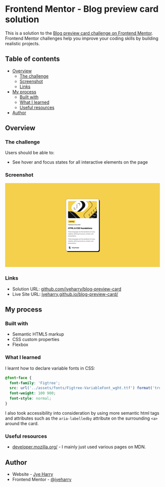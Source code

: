 # Frontend Mentor - Blog preview card solution

This is a solution to the [Blog preview card challenge on Frontend Mentor](https://www.frontendmentor.io/challenges/blog-preview-card-ckPaj01IcS). Frontend Mentor challenges help you improve your coding skills by building realistic projects. 

## Table of contents

- [Overview](#overview)
  - [The challenge](#the-challenge)
  - [Screenshot](#screenshot)
  - [Links](#links)
- [My process](#my-process)
  - [Built with](#built-with)
  - [What I learned](#what-i-learned)
  - [Useful resources](#useful-resources)
- [Author](#author)

## Overview

### The challenge

Users should be able to:

- See hover and focus states for all interactive elements on the page

### Screenshot

![](./screenshot.png)

### Links

- Solution URL: [github.com/jyeharry/blog-preview-card](https://github.com/jyeharry/blog-preview-card)
- Live Site URL: [jyeharry.github.io/blog-preview-card/](https://jyeharry.github.io/blog-preview-card/)

## My process

### Built with

- Semantic HTML5 markup
- CSS custom properties
- Flexbox

### What I learned

I learnt how to declare variable fonts in CSS:

```css
@font-face {
  font-family: 'Figtree';
  src: url('../assets/fonts/Figtree-VariableFont_wght.ttf') format('truetype');
  font-weight: 100 900;
  font-style: normal;
}
```

I also took accessibility into consideration by using more semantic html tags and attributes such as the `aria-labelledby` attribute on the surrounding `<a>` around the card.

### Useful resources

- [developer.mozilla.org/](https://developer.mozilla.org/) - I mainly just used various pages on MDN.

## Author

- Website - [Jye Harry](https://jyeharry.github.io/)
- Frontend Mentor - [@jyeharry](https://www.frontendmentor.io/profile/jyeharry)

